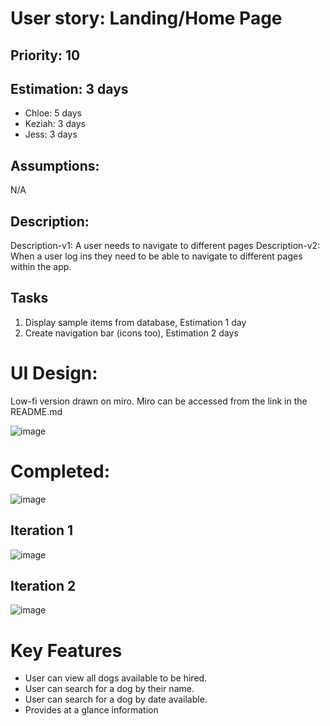 
# User story: Landing/Home Page

## Priority: 10 

## Estimation:  3 days

* Chloe: 5 days 
* Keziah: 3 days
* Jess: 3 days

## Assumptions:
N/A

## Description:
Description-v1: A user needs to navigate to different pages
Description-v2: When a user log ins they need to be able to navigate to different pages within the app. 

## Tasks
1. Display sample items from database, Estimation 1 day
2. Create navigation bar (icons too), Estimation 2 days

# UI Design:
Low-fi version drawn on miro. Miro can be accessed from the link in the README.md

![image](/images/home_page.png)

# Completed:
![image](/images/home_page_updated.png) 

## Iteration 1
![image](/images/home_page_finished.png) 

## Iteration 2
![image](/images/home_page_updated.png) 

# Key Features
* User can view all dogs available to be hired.
* User can search for a dog by their name.
* User can search for a dog by date available.
* Provides at a glance information
